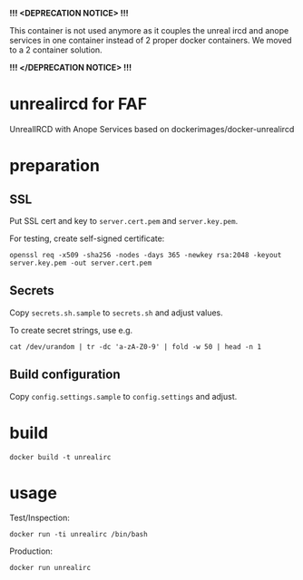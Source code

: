 **!!! \<DEPRECATION NOTICE> !!!**

This container is not used anymore as it couples the unreal ircd and anope services in one container instead of 2 proper docker containers.
We moved to a 2 container solution.

**!!! \</DEPRECATION NOTICE> !!!**


unrealircd for FAF
==============

UnrealIRCD with Anope Services based on dockerimages/docker-unrealircd

# preparation

## SSL

Put SSL cert and key to `server.cert.pem` and `server.key.pem`.

For testing, create self-signed certificate:

    openssl req -x509 -sha256 -nodes -days 365 -newkey rsa:2048 -keyout server.key.pem -out server.cert.pem

## Secrets

Copy `secrets.sh.sample` to `secrets.sh` and adjust values.

To create secret strings, use e.g.

    cat /dev/urandom | tr -dc 'a-zA-Z0-9' | fold -w 50 | head -n 1

## Build configuration

Copy `config.settings.sample` to `config.settings` and adjust.

# build

    docker build -t unrealirc

# usage

Test/Inspection:

    docker run -ti unrealirc /bin/bash

Production:

    docker run unrealirc
